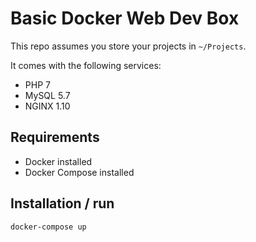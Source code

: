 # Basic Docker Web Dev Box

This repo assumes you store your projects in  `~/Projects`.

It comes with the following services:

- PHP 7
- MySQL 5.7
- NGINX 1.10

##  Requirements

- Docker installed
- Docker Compose installed

## Installation / run

```bash
docker-compose up
```
